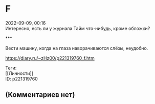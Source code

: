 F
=

  
2022-09-09, 00:16  
 Интересно, есть ли у журнала Тайм что-нибудь, кроме обложки?   
   
 \*\*\*   
   
 Вести машину, когда на глаза наворачиваются слёзы, неудобно.   
  
<https://diary.ru/~zHz00/p221319760_f.htm>  
  
Теги:  
[[Личности]]  
ID: p221319760  


(Комментариев нет)
------------------